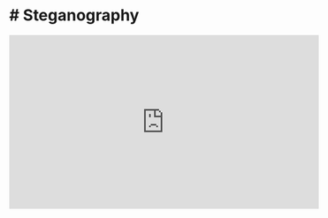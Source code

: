 # # Steganography

<iframe width="560" height="315" src="https://www.youtube.com/embed/qQp5LTAbfgM" title="YouTube video player" frameborder="0" allow="accelerometer; autoplay; clipboard-write; encrypted-media; gyroscope; picture-in-picture; web-share" allowfullscreen></iframe>